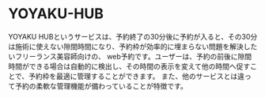 # YOYAKU-HUB

YOYAKU HUBというサービスは、予約終了の30分後に予約が入ると、その30分は施術に使えない隙間時間になり、予約枠が効率的に埋まらない問題を解決したいフリーランス美容師向けの、 web予約です。ユーザーは、予約の前後に隙間時間ができる場合は自動的に検出し、その時間の表示を変えて他の時間へ促すことで、予約枠を最適に管理することができます。 また、他のサービスとは違って予約の柔軟な管理機能が備わっていることが特徴です。
